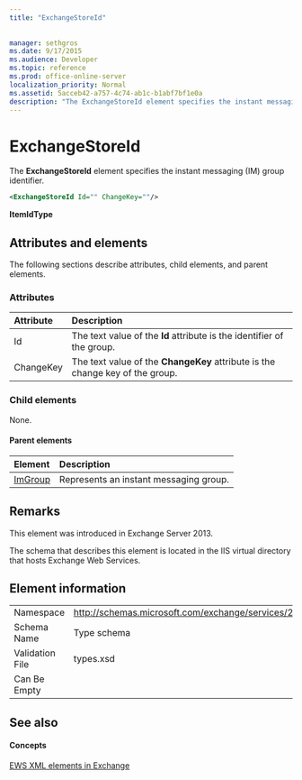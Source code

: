 ```yaml
---
title: "ExchangeStoreId"
 
 
manager: sethgros
ms.date: 9/17/2015
ms.audience: Developer
ms.topic: reference
ms.prod: office-online-server
localization_priority: Normal
ms.assetid: 5acceb42-a757-4c74-ab1c-b1abf7bf1e0a
description: "The ExchangeStoreId element specifies the instant messaging (IM) group identifier."
---
```


# ExchangeStoreId

The **ExchangeStoreId** element specifies the instant messaging (IM) group identifier. 
  
```XML
<ExchangeStoreId Id="" ChangeKey=""/>
```

 **ItemIdType**
## Attributes and elements

The following sections describe attributes, child elements, and parent elements.
  
### Attributes

|**Attribute**|**Description**|
|:-----|:-----|
|Id  <br/> |The text value of the **Id** attribute is the identifier of the group.  <br/> |
|ChangeKey  <br/> |The text value of the **ChangeKey** attribute is the change key of the group.  <br/> |
   
### Child elements

None.
  
#### Parent elements

|**Element**|**Description**|
|:-----|:-----|
|[ImGroup](imgroup.md) <br/> |Represents an instant messaging group.  <br/> |
   
## Remarks

This element was introduced in Exchange Server 2013.
  
The schema that describes this element is located in the IIS virtual directory that hosts Exchange Web Services.
  
## Element information

|||
|:-----|:-----|
|Namespace  <br/> |http://schemas.microsoft.com/exchange/services/2006/types  <br/> |
|Schema Name  <br/> |Type schema  <br/> |
|Validation File  <br/> |types.xsd  <br/> |
|Can Be Empty  <br/> ||
   
## See also

#### Concepts

[EWS XML elements in Exchange](ews-xml-elements-in-exchange.md)

